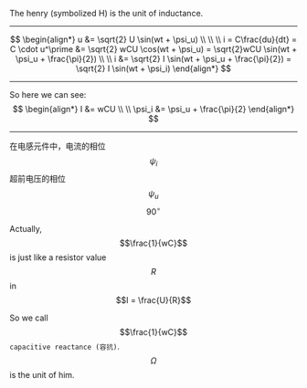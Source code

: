 The henry (symbolized H) is the unit of inductance.
___

$$
\begin{align*}
u &= \sqrt{2} U \sin(wt + \psi_u)
\\ \\ \\
i =  C\frac{du}{dt} = C \cdot u^\prime &= \sqrt{2} wCU \cos(wt + \psi_u) = \sqrt{2}wCU \sin(wt + \psi_u + \frac{\pi}{2})
\\ \\
i &= \sqrt{2} I \sin(wt + \psi_u + \frac{\pi}{2}) = \sqrt{2} I \sin(wt + \psi_i)
\end{align*}
$$
___

So here we can see: 
$$
\begin{align*}
I &= wCU
\\ \\
\psi_i &= \psi_u + \frac{\pi}{2}
\end{align*}
$$

___

在电感元件中，电流的相位 $$\psi_i$$ 超前电压的相位 $$\psi_u$$ $${90}^\circ$$

Actually, $$\frac{1}{wC}$$ is just like a resistor value $$R$$ in $$I = \frac{U}{R}$$

So we call $$\frac{1}{wC}$$ `capacitive reactance (容抗)`. $$\Omega$$ is the unit of him.
